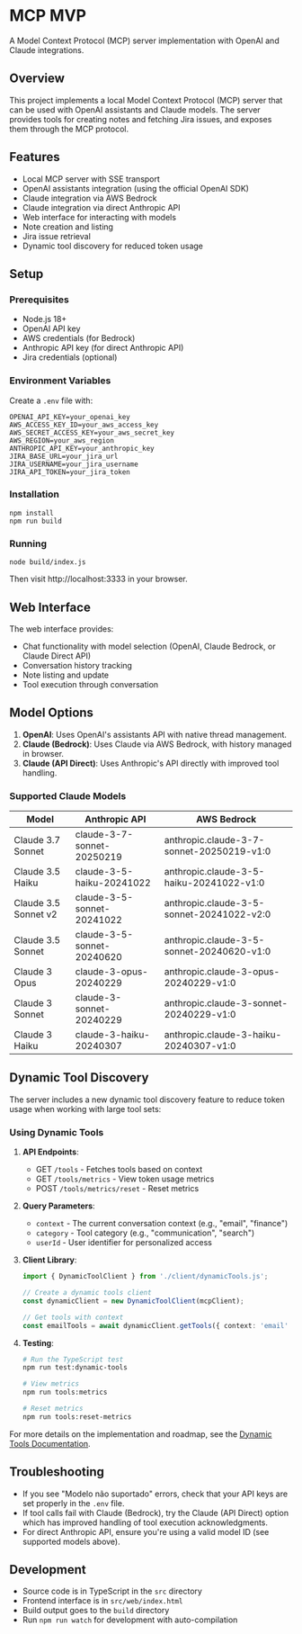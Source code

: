 # MCP MVP

A Model Context Protocol (MCP) server implementation with OpenAI and Claude integrations.

## Overview

This project implements a local Model Context Protocol (MCP) server that can be used with OpenAI assistants and Claude models. The server provides tools for creating notes and fetching Jira issues, and exposes them through the MCP protocol.

## Features

- Local MCP server with SSE transport
- OpenAI assistants integration (using the official OpenAI SDK)
- Claude integration via AWS Bedrock
- Claude integration via direct Anthropic API
- Web interface for interacting with models
- Note creation and listing
- Jira issue retrieval
- Dynamic tool discovery for reduced token usage

## Setup

### Prerequisites

- Node.js 18+
- OpenAI API key
- AWS credentials (for Bedrock)
- Anthropic API key (for direct Anthropic API)
- Jira credentials (optional)

### Environment Variables

Create a `.env` file with:

```
OPENAI_API_KEY=your_openai_key
AWS_ACCESS_KEY_ID=your_aws_access_key
AWS_SECRET_ACCESS_KEY=your_aws_secret_key
AWS_REGION=your_aws_region
ANTHROPIC_API_KEY=your_anthropic_key
JIRA_BASE_URL=your_jira_url
JIRA_USERNAME=your_jira_username
JIRA_API_TOKEN=your_jira_token
```

### Installation

```
npm install
npm run build
```

### Running

```
node build/index.js
```

Then visit http://localhost:3333 in your browser.

## Web Interface

The web interface provides:

- Chat functionality with model selection (OpenAI, Claude Bedrock, or Claude Direct API)
- Conversation history tracking
- Note listing and update
- Tool execution through conversation

## Model Options

1. **OpenAI**: Uses OpenAI's assistants API with native thread management.
2. **Claude (Bedrock)**: Uses Claude via AWS Bedrock, with history managed in browser.
3. **Claude (API Direct)**: Uses Anthropic's API directly with improved tool handling.

### Supported Claude Models

| Model | Anthropic API | AWS Bedrock | 
|-------|---------------|-------------|
| Claude 3.7 Sonnet | claude-3-7-sonnet-20250219 | anthropic.claude-3-7-sonnet-20250219-v1:0 |
| Claude 3.5 Haiku | claude-3-5-haiku-20241022 | anthropic.claude-3-5-haiku-20241022-v1:0 |
| Claude 3.5 Sonnet v2 | claude-3-5-sonnet-20241022 | anthropic.claude-3-5-sonnet-20241022-v2:0 |
| Claude 3.5 Sonnet | claude-3-5-sonnet-20240620 | anthropic.claude-3-5-sonnet-20240620-v1:0 |
| Claude 3 Opus | claude-3-opus-20240229 | anthropic.claude-3-opus-20240229-v1:0 |
| Claude 3 Sonnet | claude-3-sonnet-20240229 | anthropic.claude-3-sonnet-20240229-v1:0 |
| Claude 3 Haiku | claude-3-haiku-20240307 | anthropic.claude-3-haiku-20240307-v1:0 |

## Dynamic Tool Discovery

The server includes a new dynamic tool discovery feature to reduce token usage when working with large tool sets:

### Using Dynamic Tools

1. **API Endpoints**:
   - GET `/tools` - Fetches tools based on context
   - GET `/tools/metrics` - View token usage metrics
   - POST `/tools/metrics/reset` - Reset metrics

2. **Query Parameters**:
   - `context` - The current conversation context (e.g., "email", "finance")
   - `category` - Tool category (e.g., "communication", "search")
   - `userId` - User identifier for personalized access

3. **Client Library**:
   ```typescript
   import { DynamicToolClient } from './client/dynamicTools.js';
   
   // Create a dynamic tools client
   const dynamicClient = new DynamicToolClient(mcpClient);
   
   // Get tools with context
   const emailTools = await dynamicClient.getTools({ context: 'email' });
   ```

4. **Testing**:
   ```bash
   # Run the TypeScript test
   npm run test:dynamic-tools
   
   # View metrics
   npm run tools:metrics
   
   # Reset metrics
   npm run tools:reset-metrics
   ```

For more details on the implementation and roadmap, see the [Dynamic Tools Documentation](docs/dynamicTools.md).

## Troubleshooting

- If you see "Modelo não suportado" errors, check that your API keys are set properly in the `.env` file.
- If tool calls fail with Claude (Bedrock), try the Claude (API Direct) option which has improved handling of tool execution acknowledgments.
- For direct Anthropic API, ensure you're using a valid model ID (see supported models above).

## Development

- Source code is in TypeScript in the `src` directory
- Frontend interface is in `src/web/index.html`
- Build output goes to the `build` directory
- Run `npm run watch` for development with auto-compilation
